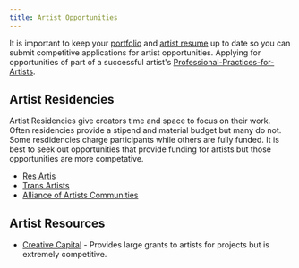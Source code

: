 ```yaml
---
title: Artist Opportunities
---
```


It is important to keep your [portfolio](/tutorials/how-to-make-an-artist-portfolio-website.md) and [artist resume](how-to-write-an-artist-resume.md) up to date so you can submit competitive applications for artist opportunities. Applying for opportunities of part of a successful artist's [Professional-Practices-for-Artists](professional-practices-for-artists.md).

## Artist Residencies

Artist Residencies give creators time and space to focus on their work. Often residencies provide a stipend and material budget but many do not. Some resdidencies charge participants while others are fully funded. It is best to seek out opportunities that provide funding for artists but those opportunities are more competative.

- [Res Artis](http://www.resartis.org/)
- [Trans Artists](http://www.transartists.org/)
- [Alliance of Artists Communities](http://www.artistcommunities.org/)

## Artist Resources

- [Creative Capital](https://www.creative-capital.org/) - Provides large grants to artists for projects but is extremely competitive.
